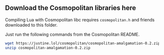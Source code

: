 ## Download the Cosmopolitan libraries here

Compiling Lua with Cosmopolitan libc requires `cosmopolitan.h` and friends
downloaded to this folder.

Just run the following commands from the Cosmopolitan README.

```bash
wget https://justine.lol/cosmopolitan/cosmopolitan-amalgamation-0.2.zip
unzip cosmopolitan-amalgamation-0.2.zip
```
